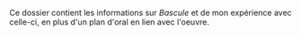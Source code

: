 Ce dossier contient les informations sur *Bascule* et de mon expérience avec celle-ci, en plus d'un plan d'oral en lien avec l'oeuvre.
